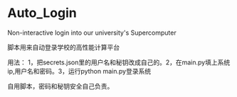 # Auto_Login
Non-interactive login into our university's Supercomputer

脚本用来自动登录学校的高性能计算平台

用法： 1，把secrets.json里的用户名和秘钥改成自己的。2，在main.py填上系统ip,用户名和密码。3，运行python main.py登录系统

自用脚本，密码和秘钥安全自己负责。
